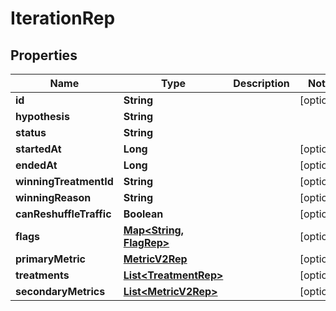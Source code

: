 

# IterationRep


## Properties

Name | Type | Description | Notes
------------ | ------------- | ------------- | -------------
**id** | **String** |  |  [optional]
**hypothesis** | **String** |  | 
**status** | **String** |  | 
**startedAt** | **Long** |  |  [optional]
**endedAt** | **Long** |  |  [optional]
**winningTreatmentId** | **String** |  |  [optional]
**winningReason** | **String** |  |  [optional]
**canReshuffleTraffic** | **Boolean** |  |  [optional]
**flags** | [**Map&lt;String, FlagRep&gt;**](FlagRep.md) |  |  [optional]
**primaryMetric** | [**MetricV2Rep**](MetricV2Rep.md) |  |  [optional]
**treatments** | [**List&lt;TreatmentRep&gt;**](TreatmentRep.md) |  |  [optional]
**secondaryMetrics** | [**List&lt;MetricV2Rep&gt;**](MetricV2Rep.md) |  |  [optional]



